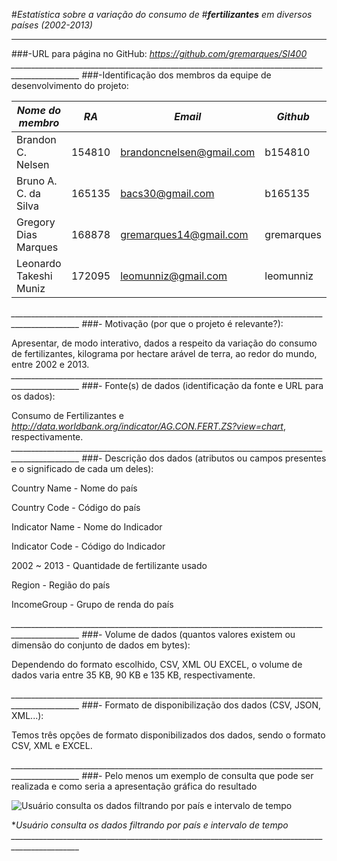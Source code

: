 #_Estatística sobre a variação do consumo de_
#_**fertilizantes** em diversos países (2002-2013)_
________________________________________________________________________
###-URL para página no GitHub: _https://github.com/gremarques/SI400_
*_______________________________________________________________________________________________*
###-Identificação dos membros da equipe de desenvolvimento do projeto:

_Nome do membro_      | _RA_   |           _Email_          |  _Github_  | 
----------------------|--------|----------------------------|------------|
Brandon C. Nelsen     | 154810 |    brandoncnelsen@gmail.com| b154810    |
Bruno A. C. da Silva  | 165135 |    bacs30@gmail.com        | b165135    |
Gregory Dias Marques  | 168878 |    gremarques14@gmail.com  | gremarques |
Leonardo Takeshi Muniz| 172095 |    leomunniz@gmail.com     | leomunniz  |
*_______________________________________________________________________________________________*
###- Motivação (por que o projeto é relevante?):

Apresentar, de modo interativo, dados a respeito da variação do consumo de fertilizantes, kilograma por hectare arável de terra, ao redor do mundo, entre 2002 e 2013.
*_______________________________________________________________________________________________*
###- Fonte(s) de dados (identificação da fonte e URL para os dados): 
  
Consumo de Fertilizantes e _http://data.worldbank.org/indicator/AG.CON.FERT.ZS?view=chart_, respectivamente.
*_______________________________________________________________________________________________*
###- Descrição dos dados (atributos ou campos presentes e o significado de cada um deles):

Country Name - Nome do país

Country Code - Código do país

Indicator Name - Nome do Indicador

Indicator Code - Código do Indicador

2002 ~ 2013 - Quantidade de fertilizante usado

Region - Região do país

IncomeGroup - Grupo de renda do país

*_______________________________________________________________________________________________*
###- Volume de dados (quantos valores existem ou dimensão do conjunto de dados em bytes):

Dependendo do formato escolhido, CSV, XML OU EXCEL, o volume de dados varia entre 35 KB, 90 KB e 135 KB, respectivamente.

*_______________________________________________________________________________________________*
###- Formato de disponibilização dos dados (CSV, JSON, XML...):

Temos três opções de formato disponibilizados dos dados, sendo o formato CSV, XML e EXCEL.

*_______________________________________________________________________________________________*
###- Pelo menos um exemplo de consulta que pode ser realizada e como seria a apresentação gráfica do resultado


![Usuário consulta os dados filtrando por país e intervalo de tempo](https://github.com/leomunniz/leomunniz.github.io/blob/master/images/graph.jpg)


**Usuário consulta os dados filtrando por país e intervalo de tempo
_______________________________________________________________________________________________*
